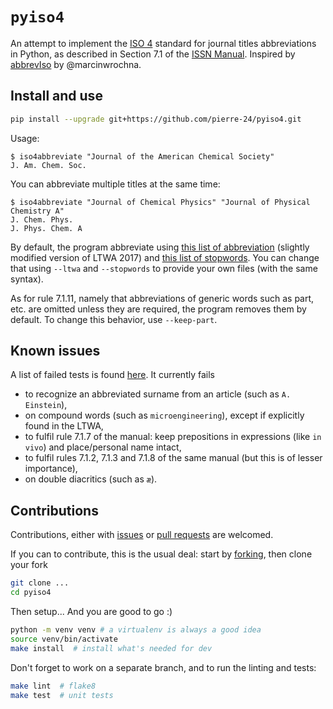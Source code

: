 # `pyiso4`

An attempt to implement the [ISO 4](https://en.wikipedia.org/wiki/ISO_4) standard for journal titles abbreviations in Python,
as described in Section 7.1 of the [ISSN Manual](https://www.issn.org/understanding-the-issn/assignment-rules/issn-manual/).
Inspired by [abbrevIso](https://github.com/marcinwrochna/abbrevIso) by @marcinwrochna.


## Install and use

```bash
pip install --upgrade git+https://github.com/pierre-24/pyiso4.git
```

Usage:

```text
$ iso4abbreviate "Journal of the American Chemical Society"
J. Am. Chem. Soc.
```

You can abbreviate multiple titles at the same time:

```text
$ iso4abbreviate "Journal of Chemical Physics" "Journal of Physical Chemistry A"
J. Chem. Phys.
J. Phys. Chem. A
```

By default, the program abbreviate using [this list of abbreviation](LTWA_20170914-modified.csv) (slightly modified version of LTWA 2017)
and [this list of stopwords](stopwords.txt).
You can change that using ``--ltwa`` and ``--stopwords`` to provide your own files (with the same syntax).

As for rule 7.1.11, namely that abbreviations of generic words such as part, etc. are omitted unless they are required,
the program removes them by default.
To change this behavior, use `--keep-part`.

## Known issues

A list of failed tests is found [here](tests/failed_tests.csv).
It currently fails

+ to recognize an abbreviated surname from an article (such as ``A. Einstein``),
+ on compound words (such as ``microengineering``), except if explicitly found in the LTWA,
+ to fulfil rule 7.1.7 of the manual: keep prepositions in expressions (like ``in vivo``) and place/personal name intact,
+ to fulfil rules 7.1.2, 7.1.3 and 7.1.8 of the same manual (but this is of lesser importance),
+ on double diacritics (such as ``æ``).

## Contributions

Contributions, either with [issues](https://github.com/pierre-24/pyiso4/issues) or [pull requests](https://github.com/pierre-24/pyiso4/pulls) are welcomed.

If you can to contribute, this is the usual deal: 
start by [forking](https://guides.github.com/activities/forking/), then clone your fork

```bash
git clone ...
cd pyiso4
```

Then setup... And you are good to go :)

```bash
python -m venv venv # a virtualenv is always a good idea
source venv/bin/activate
make install  # install what's needed for dev
```

Don't forget to work on a separate branch, and to run the linting and tests:

```bash
make lint  # flake8
make test  # unit tests
```